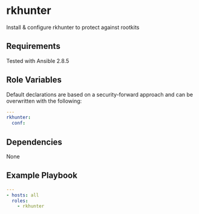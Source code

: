 rkhunter
========

Install & configure rkhunter to protect against rootkits

Requirements
------------

Tested with Ansible 2.8.5

Role Variables
--------------

Default declarations are based on a security-forward approach and can be overwritten with the following:

```yaml
---
rkhunter:
  conf:

```

Dependencies
------------

None

Example Playbook
----------------

```yaml
---
- hosts: all
  roles:
    - rkhunter
```